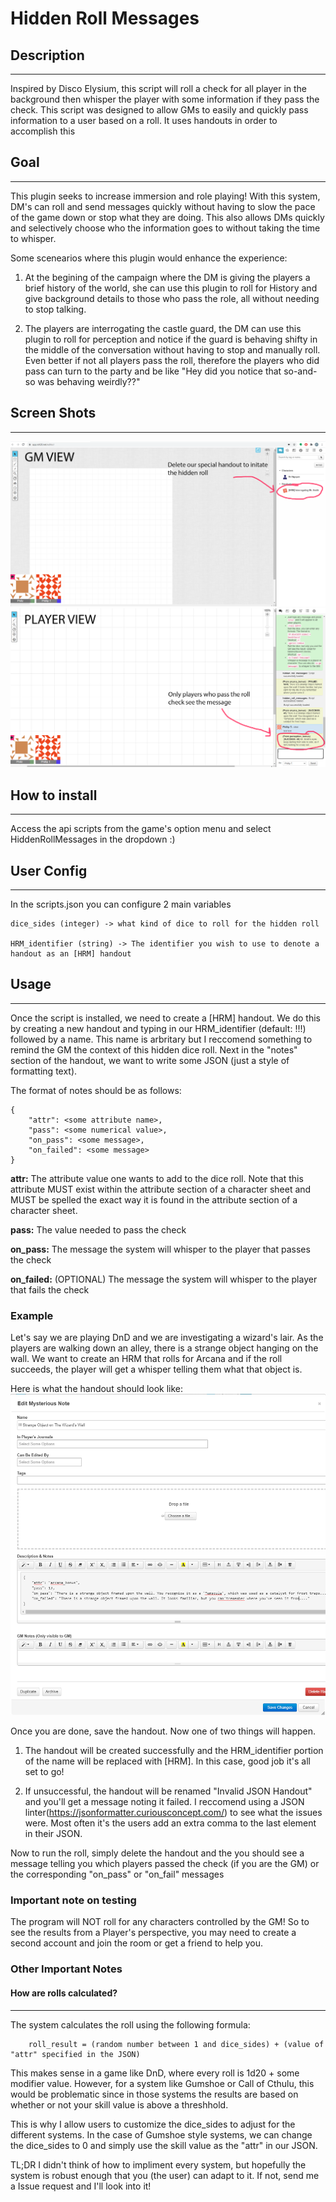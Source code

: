 # Hidden Roll Messages

## Description
---------------
Inspired by Disco Elysium, this script will roll a check for all player in the background then whisper the player with some information if they pass the check. This script was designed to allow GMs to easily and quickly pass information to a user based on a roll. It uses handouts in order to accomplish this

## Goal
-----------------
This plugin seeks to increase immersion and role playing! With this system, DM's can roll and send messages quickly without having to slow the pace of the game down or stop what they are doing. This also allows DMs quickly and selectively choose who the information goes to without taking the time to whisper. 

Some scenearios where this plugin would enhance the experience: 

1. At the begining of the campaign where the DM is giving the players a brief history of the world, she can use this plugin to roll for History and give background details to those who pass the role, all without needing to stop talking. 

2. The players are interrogating the castle guard, the DM can use this plugin to roll for perception and notice if the guard is behaving shifty in the middle of the conversation without having to stop and manually roll. Even better if not all players pass the roll, therefore the players who did pass can turn to the party and be like "Hey did you notice that so-and-so was behaving weirdly??" 


## Screen Shots 
-----------------

![GM_view](screenshots/gm_view.PNG)
![player_view](screenshots/player_view.PNG)


## How to install
---------------
Access the api scripts from the game's option menu and select HiddenRollMessages in the dropdown :) 

## User Config
-----------------
In the scripts.json you can configure 2 main variables

```
dice_sides (integer) -> what kind of dice to roll for the hidden roll

HRM_identifier (string) -> The identifier you wish to use to denote a handout as an [HRM] handout
```

## Usage 
----------------
Once the script is installed, we need to create a \[HRM\] handout. We do this by creating a new handout and typing in our HRM_identifier (default: !!!) followed by a name. This name is arbritary but I reccomend something to remind the GM the context of this hidden dice roll. Next in the "notes" section of the handout, we want to write some JSON (just a style of formatting text). 

The format of notes should be as follows: 

```
{
    "attr": <some attribute name>,
    "pass": <some numerical value>,
    "on_pass": <some message>,
    "on_failed": <some message>
}
```

**attr:** The attribute value one wants to add to the dice roll. Note that this attribute MUST exist within the attribute section of a character sheet and MUST be spelled the exact way it is found in the attribute section of a character sheet. 

**pass:** The value needed to pass the check 

**on_pass:** The message the system will whisper to the player that passes the check 

**on_failed:** (OPTIONAL) The message the system will whisper to the player that fails the check

### Example
Let's say we are playing DnD and we are investigating a wizard's lair. As the players are walking down an alley, there is a strange object hanging on the wall. We want to create an HRM that rolls for Arcana and if the roll succeeds, the player will get a whisper telling them what that object is. 

Here is what the handout should look like: 
![example handout](screenshots/example_handout.PNG)

Once you are done, save the handout. Now one of two things will happen. 

1. The handout will be created successfully and the HRM_identifier portion of the name will be replaced with \[HRM\]. In this case, good job it's all set to go! 

2. If unsuccessful, the handout will be renamed "Invalid JSON Handout" and you'll get a message noting it failed. I reccomend using a JSON linter(https://jsonformatter.curiousconcept.com/) to see what the issues were. Most often it's the users add an extra comma to the last element in their JSON. 

Now to run the roll, simply delete the handout and the you should see a message telling you which players passed the check (if you are the GM) or the corresponding "on_pass" or "on_fail" messages 


### Important note on testing 
The program will NOT roll for any characters controlled by the GM! So to see the results from a Player's perspective, you may need to create a second account and join the room or get a friend to help you. 

### Other Important Notes
#### How are rolls calculated?
-------------------------
The system calculates the roll using the following formula:

```
    roll_result = (random number between 1 and dice_sides) + (value of "attr" specified in the JSON) 
```

This makes sense in a game like DnD, where every roll is 1d20 + some modifier value. However, for a system like Gumshoe or Call of Cthulu, this would be problematic since in those systems the results are based on whether or not your skill value is above a threshhold. 

This is why I allow users to customize the dice_sides to adjust for the different systems. In the case of Gumshoe style systems, we can change the dice_sides to 0 and simply use the skill value as the "attr" in our JSON.

TL;DR I didn't think of how to impliment every system, but hopefully the system is robust enough that you (the user) can adapt to it. If not, send me a Issue request and I'll look into it!